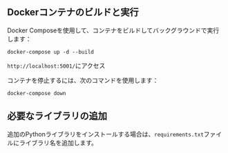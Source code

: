 ## Dockerコンテナのビルドと実行
Docker Composeを使用して、コンテナをビルドしてバックグラウンドで実行します：
```
docker-compose up -d --build

```

`http://localhost:5001/`にアクセス

コンテナを停止するには、次のコマンドを使用します：
```
docker-compose down
```

## 必要なライブラリの追加
追加のPythonライブラリをインストールする場合は、`requirements.txt`ファイルにライブラリ名を追加します。
